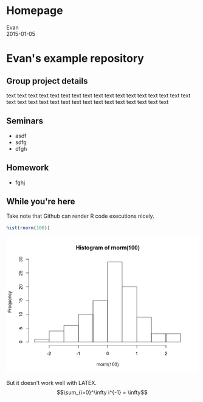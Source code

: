 # Homepage
Evan  
2015-01-05  

Evan's example repository
=========================

Group project details
---------------------
text text text text text text text text text text text text text text text text text text text text text text text text text text text text text text text text 

Seminars
--------

- asdf
- sdfg
- dfgh

Homework
--------

- fghj

While you're here
-----------------

Take note that Github can render R code executions nicely.

```r
hist(rnorm(100))
```

![](README_files/figure-html/unnamed-chunk-1-1.png) 

But it doesn't work well with LATEX.
$$\sum_{i=0}^\infty i^{-1} = \infty$$
